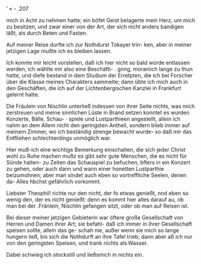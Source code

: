 ’ « - .207

mich in Acht zu nehmen hatte; ein böfet Geist belagerte mein
Herz, um mich zu besitzen, und zwar einer von der Art,
der sich nicht anders bandigen läßt, als durch Beten und Fasten.

Auf meiner Reise durfte ich zur Nothdurst Tokayer trin-
ken, aber in meiner jetzigen Lage mußte ich es bleiben lassen.

Ich konnte mir leicht vorstellen, daß ich hier nicht so bald
würde entlassen werden, ich wählte mir also eine Beschäfti- .
gnng, moraniich lange zu thun hatte, und diefe bestand in
dem Studium der Erretpten, die ich bei Forscher über die
Klasse meines Charakters sammelte; dann übte ich mich auch
in den Geschäften, die ich auf der Lichtenbergischen
Kanzlei in Frankfurt gelernt hatte.

Die Fräulein von Nischlin unterließ indessen von ihrer
Seite nichts, was mich zerstreuen und meine sinnlichen Lüste
in Brand setzen konntet es wurden Konzerte, Bälle, Schau-
· spiele und Lustparthieen angestellt, allein ich nahm an dem
Allem nicht den geringsten Antheil, sondern blieb immer auf
meinem Zimmer, wo ich beständig strenge bewacht wurde-
so daß mir das Entfliehen schlechterdings unmöglich war.

Hier muß-ich eine wichtige Bemerkung einschalten, die sich
jeder Christ wohl zu Ruhe machen mußz es gibt sehr gute
Menschen, die es nicht für Sünde halten- zu Zeiten das
Schauspiel zu befuchen, bfters in ein Konzert zu gehen, oder
auch dann und wann einer honetten Lustparthie beizumohnen;
aber man sindet auch eben so vortreffliche Seelen, denen da-
Alles hbchst gefährlich vorkommt.

Liebster Theophil! richte nur den nicht, der fo etwas
genießt, nnd eben so wenig den, der es nicht genießt: denn
es kommt hier alles darauf au, ob man bei der .Fränlein,
Nischlin gefangen sitzt, oder ob man auf Reisen ist.

Bei dieser meiner jetzigen Gebieterin war öftere große
Gesellschaft von Herren und Damen ihrer Art; sie befahl-
daß ich immer in ihrer Gesellschaft speisen sollte, allein das ge-
schah nie, außer wenn sie mich so lange hungern ließ, bis
sich die Nothdurft an ihre Tafel trieb; dann aber aß ich
nur von den geringsten Speisen, und trank nichts als·Wasser.

Dabei schwieg ich stockstill und ließsmich in nichts ein.

